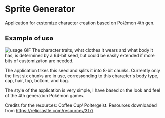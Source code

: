 # Sprite Generator
Application for customize character creation based on Pokèmon 4th gen.
## Example of use
![usage GIF](example.gif)
The character traits, what clothes it wears and what body it has,
is determined by a 64-bit seed, but could be easily extended if more bits of customization are needed. 

The application takes this seed and splits it into 8-bit chunks. Currently only the first six chunks are in use, 
corresponding to this character's body type, cap, hair, top, bottom, and bag.

The style of the application is very simple, I have based on the look and feel of the 4th generation Pokémon games.

Credits for the resources: Coffee Cup/ Poltergeist.
Resources downloaded from https://reliccastle.com/resources/317/